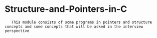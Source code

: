 # Structure-and-Pointers-in-C

       This module consists of some programs in pointers and structure concepts and some concepts that will be asked in the interview perspective
